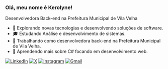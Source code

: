 ### Olá, meu nome é Kerolyne!
<p>Desenvolvedora Back-end na Prefeitura Municipal de Vila Velha</p>

- 🤔 Explorando novas tecnologias e desenvolvendo soluções de software.
- 🎓 Estudando Análise e desenvolvimento de sistemas.
- 💼 Trabalhando como desenvolvedora back-end na Prefeitura Municipal de Vila Velha.
- 🌱 Aprendendo mais sobre C# focando em desenvolvimento web.


[![LinkedIn](https://img.shields.io/badge/LinkedIn-0077B5?style=for-the-badge&logo=linkedin&logoColor=white)](https://www.linkedin.com/in/eukerolyne/)
[![X](https://img.shields.io/badge/X-000?style=for-the-badge&logo=x)](https://x.com/eukerolyne)
[![Instagram](https://img.shields.io/badge/-Instagram-%23E4405F?style=for-the-badge&logo=instagram&logoColor=white)](https://www.instagram.com/eukerolyne/)
[![Gmail](https://img.shields.io/badge/Gmail-333333?style=for-the-badge&logo=gmail&logoColor=red)](mailto:ribeirodias2003@gmail.com)